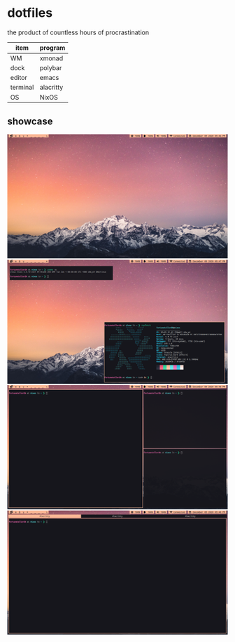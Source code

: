 # dotfiles

the product of countless hours of procrastination

| item     | program   |
|----------|-----------|
| WM       | xmonad    |
| dock     | polybar   |
| editor   | emacs     |
| terminal | alacritty |
| OS       | NixOS     |

## showcase

![idle](screenshots/empty.png)
![floating layout](screenshots/floating.png)
![master and stack](screenshots/master-and-stack.png)
![tabbed](screenshots/tabbed.png)
